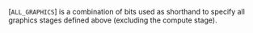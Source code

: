 [`ALL_GRAPHICS`] is a combination of bits used as
shorthand to specify all graphics stages defined above (excluding the
compute stage).